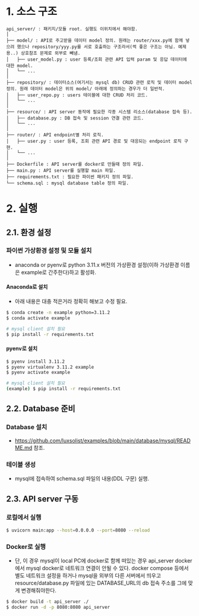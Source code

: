 # 1. 소스 구조
```treebash
api_server/ : 패키지/모듈 root. 실행도 이위치에서 해야함.
│
├── model/ : API로 주고받을 데이터 model 정의. 원래는 router/xxx.py에 함께 넣으려 했으나 repository/yyy.py를 서로 호출하는 구조라서(썩 좋은 구조는 아님. 예제용..) 상호참조 문제로 외부로 빼냄.
│   ├── user_model.py : user 등록/조회 관련 API 입력 param 및 응답 데이터에 대한 model.
│   └── ...
│
├── repository/ : 데이터소스(여기서는 mysql db) CRUD 관련 로직 및 데이터 model 정의. 원래 데이터 model은 위의 model/ 아래에 정의하는 경우가 더 일반적.
│   ├── user_repo.py : users 테이블에 대한 CRUD 처리 코드.
│   └── ...
│
├── resource/ : API server 동작에 필요한 각종 시스템 리소스(database 접속 등).
│   ├── database.py : DB 접속 및 session 연결 관련 코드.
│   └── ...
│
├── router/ : API endpoint별 처리 로직.
│   ├── user.py : user 등록, 조회 관련 API 경로 및 대응되는 endpoint 로직 구현.
│   └── ...
│
├── Dockerfile : API server를 docker로 만들때 정의 파일.
├── main.py : API server를 실행할 main 파일.
├── requirements.txt : 필요한 파이썬 패키지 정의 파일.
└── schema.sql : mysql database table 정의 파일.
```

# 2. 실행
## 2.1. 환경 설정
### 파이썬 가상환경 설정 및 모듈 설치
* anaconda or pyenv로 python 3.11.x 버전의 가상환경 설정(이하 가상환경 이름은 example로 간주한다)하고 활성화.

#### Anaconda로 설치
* 아래 내용은 대충 적은거라 정확히 해보고 수정 필요.
```bash
$ conda create -n example python=3.11.2
$ conda activate example

# mysql client 설치 필요
$ pip install -r requirements.txt
```

#### pyenv로 설치

```bash
$ pyenv install 3.11.2
$ pyenv virtualenv 3.11.2 example
$ pyenv activate example

# mysql client 설치 필요
(example) $ pip install -r requirements.txt
```

## 2.2. Database 준비

### Database 설치
* https://github.com/luxsolist/examples/blob/main/database/mysql/README.md 참조.

### 테이블 생성
* mysql에 접속하여 schema.sql 파일의 내용(DDL 구문) 실행.

## 2.3. API server 구동

### 로컬에서 실행

```bash
$ uvicorn main:app --host=0.0.0.0 --port=8080 --reload
```

### Docker로 실행
* 단, 이 경우 mysql이 local PC에 docker로 함께 떠있는 경우 api_server docker에서 mysql docker로 네트워크 연결이 안될 수 있다. docker compose 등에서 별도 네트워크 설정을 하거나 mysql을 외부의 다른 서버에서 띄우고 resource/database.py 파일에 있는 DATABASE_URL의 db 접속 주소를 그에 맞게 변경해줘야한다.
```bash
$ docker build -t api_server ./
$ docker run -d -p 8080:8080 api_server
```
